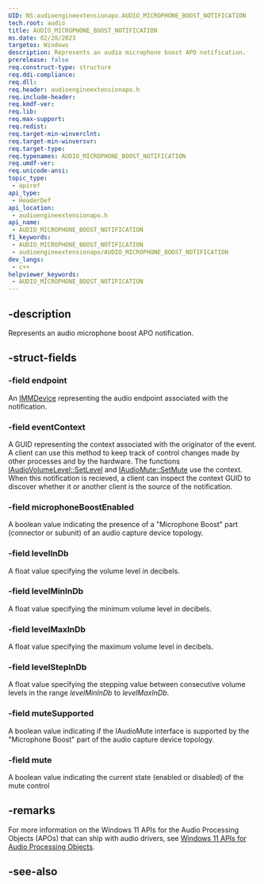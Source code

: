 ```yaml
---
UID: NS:audioengineextensionapo.AUDIO_MICROPHONE_BOOST_NOTIFICATION
tech.root: audio
title: AUDIO_MICROPHONE_BOOST_NOTIFICATION
ms.date: 02/28/2023
targetos: Windows
description: Represents an audio microphone boost APO notification.
prerelease: false
req.construct-type: structure
req.ddi-compliance: 
req.dll: 
req.header: audioengineextensionapo.h
req.include-header: 
req.kmdf-ver: 
req.lib: 
req.max-support: 
req.redist: 
req.target-min-winverclnt: 
req.target-min-winversvr: 
req.target-type: 
req.typenames: AUDIO_MICROPHONE_BOOST_NOTIFICATION
req.umdf-ver: 
req.unicode-ansi: 
topic_type:
 - apiref
api_type:
 - HeaderDef
api_location:
 - audioengineextensionapo.h
api_name:
 - AUDIO_MICROPHONE_BOOST_NOTIFICATION
f1_keywords:
 - AUDIO_MICROPHONE_BOOST_NOTIFICATION
 - audioengineextensionapo/AUDIO_MICROPHONE_BOOST_NOTIFICATION
dev_langs:
 - c++
helpviewer_keywords:
 - AUDIO_MICROPHONE_BOOST_NOTIFICATION
---
```


## -description

Represents an audio microphone boost APO notification.

## -struct-fields

### -field endpoint

An [IMMDevice](..//mmdeviceapi/nn-mmdeviceapi-immdevice.md) representing the audio endpoint associated with the notification.

### -field eventContext

A GUID representing the context associated with the originator of the event. A client can use this method to keep track of control changes made by other processes and by the hardware. The functions [IAudioVolumeLevel::SetLevel](../devicetopology/nf-devicetopology-iperchanneldblevel-setlevel.md) and [IAudioMute::SetMute](../devicetopology/nf-devicetopology-iaudiomute-setmute) use the context. When this notification is recieved, a client can inspect the context GUID to discover whether it or another client is the source of the notification.

### -field microphoneBoostEnabled

A boolean value indicating the presence of a "Microphone Boost" part (connector or subunit) of an audio capture device topology.

### -field levelInDb

A float value specifying the volume level in decibels.

### -field levelMinInDb

A float value specifying the minimum volume level in decibels.

### -field levelMaxInDb

A float value specifying the maximum volume level in decibels.

### -field levelStepInDb

A float value specifying the stepping value between consecutive volume levels in the range *levelMinInDb* to *levelMaxInDb*.

### -field muteSupported

A boolean value indicating if the IAudioMute interface is supported by the "Microphone Boost" part of the audio capture device topology.

### -field mute

A boolean value indicating the current state (enabled or disabled) of the mute control

## -remarks

For more information on the Windows 11 APIs for the Audio Processing Objects (APOs) that can ship with audio drivers, see [Windows 11 APIs for Audio Processing Objects](/windows-hardware/drivers/audio/windows-11-apis-for-audio-processing-objects).


## -see-also

